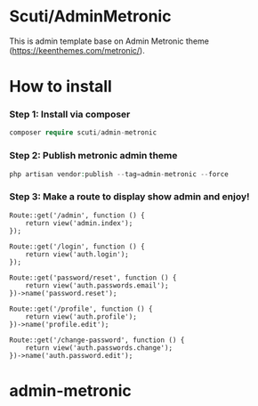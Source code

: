 # Scuti/AdminMetronic
This is admin template base on Admin Metronic theme (https://keenthemes.com/metronic/).

# How to install

### Step 1: Install via composer

```php
composer require scuti/admin-metronic
```

### Step 2: Publish metronic admin theme

```php
php artisan vendor:publish --tag=admin-metronic --force
```

### Step 3: Make a route to display show admin and enjoy!

```
Route::get('/admin', function () {
    return view('admin.index');
});

Route::get('/login', function () {
    return view('auth.login');
});

Route::get('password/reset', function () {
    return view('auth.passwords.email');
})->name('password.reset');

Route::get('/profile', function () {
    return view('auth.profile');
})->name('profile.edit');

Route::get('/change-password', function () {
    return view('auth.passwords.change');
})->name('auth.password.edit');
```
# admin-metronic
